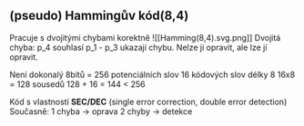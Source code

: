 ## (pseudo) Hammingův kód(8,4)
Pracuje s dvojitými chybami korektně
![[Hamming(8,4).svg.png]]
Dvojitá chyba:
p_4 souhlasí
p_1 - p_3 ukazají chybu.
Nelze ji opravit, ale lze jí opravit.

Není dokonalý
8bitů = 256 potenciálních slov
16 kódových slov délky 8
16x8 = 128 sousedů
128 + 16 = 144 < 256

Kód s vlastností **SEC/DEC** (single error correction, double error detection)
Současně:
1 chyba -> oprava
2 chyby -> detekce